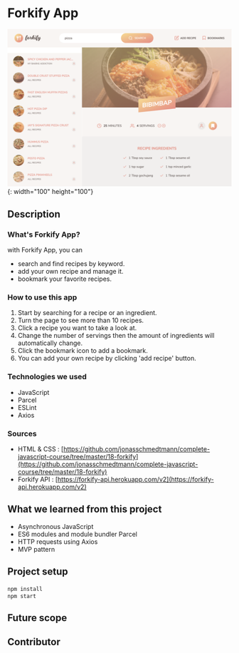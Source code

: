# Forkify App

![readme-heading-image](./readme_assets/readme1.png){: width="100" height="100"}

## Description

### What's Forkify App?

with Forkify App, you can

- search and find recipes by keyword.
- add your own recipe and manage it.
- bookmark your favorite recipes.

### How to use this app

1. Start by searching for a recipe or an ingredient.
2. Turn the page to see more than 10 recipes.
3. Click a recipe you want to take a look at.
4. Change the number of servings then the amount of ingredients will automatically change.
5. Click the bookmark icon to add a bookmark.
6. You can add your own recipe by clicking 'add recipe' button.

### Technologies we used

- JavaScript
- Parcel
- ESLint
- Axios

### Sources

- HTML & CSS : [https://github.com/jonasschmedtmann/complete-javascript-course/tree/master/18-forkify](https://github.com/jonasschmedtmann/complete-javascript-course/tree/master/18-forkify)
- Forkify API : [https://forkify-api.herokuapp.com/v2](https://forkify-api.herokuapp.com/v2)

## What we learned from this project

- Asynchronous JavaScript
- ES6 modules and module bundler Parcel
- HTTP requests using Axios
- MVP pattern

## Project setup

```
npm install
npm start

```

## Future scope

## Contributor
